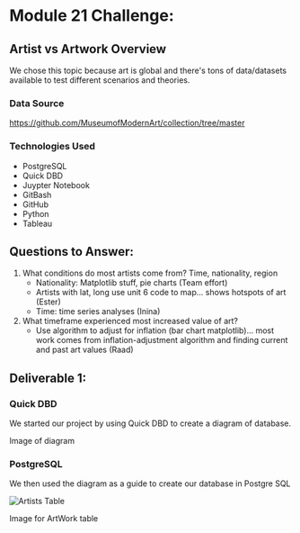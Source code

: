 # Module 21 Challenge: 

## Artist vs Artwork Overview
We chose this topic because art is global and there's tons of data/datasets available to test different scenarios and theories. 

### Data Source
https://github.com/MuseumofModernArt/collection/tree/master

### Technologies Used
   - PostgreSQL
   - Quick DBD
   - Juypter Notebook
   - GitBash
   - GitHub
   - Python
   - Tableau
## Questions to Answer:
1. What conditions do most artists come from? Time, nationality, region
   - Nationality: Matplotlib stuff, pie charts (Team effort)
   - Artists with lat, long use unit 6 code to map... shows hotspots of art (Ester)
   - Time: time series analyses (Inina)
2. What timeframe experienced most increased value of art? 
   - Use algorithm to adjust for inflation (bar chart matplotlib)... most work comes from inflation-adjustment algorithm and finding current and past art values (Raad)
    
## Deliverable 1:   
    
### Quick DBD
We started our project by using Quick DBD to create a diagram of database.

Image of diagram

### PostgreSQL
We then used the diagram as a guide to create our database in Postgre SQL

![Artists Table](https://github.com/Locdintech/Neural_Network_Charity_Analysis/assets/116410666/341ed002-ac1f-4712-82f4-4fa311147e03)

Image for ArtWork table
